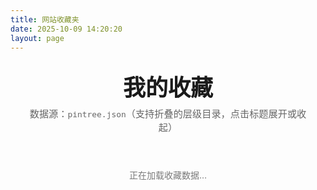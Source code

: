 ```yaml
---
title: 网站收藏夹
date: 2025-10-09 14:20:20
layout: page
---
```


<section class="bookmark-page">
	<div class="bookmark-page__inner">
		<header class="bookmark-page__header">
			<h1 class="bookmark-page__title">我的收藏</h1>
			<p class="bookmark-page__tip">数据源：<code>pintree.json</code>（支持折叠的层级目录，点击标题展开或收起）</p>
		</header>
		<div id="bookmark-root" class="bookmark-tree">
			<p class="bookmark-tree__status">正在加载收藏数据…</p>
		</div>
	</div>
</section>

<style>
	.bookmark-page {
		margin: 0;
		padding: 0;
	}

	.bookmark-page__inner {
		max-width: 960px;
		margin: 0 auto;
		padding: 1.5rem 1.25rem 3rem;
	}

	.bookmark-page__title {
		margin: 0 0 0.5rem;
		font-size: 2.25rem;
		line-height: 1.1;
		font-weight: 700;
	}

	.bookmark-page__tip {
		margin: 0;
		color: var(--text-color, #666);
		font-size: 0.95rem;
	}

	.bookmark-tree details {
		border-left: 3px solid rgba(120, 120, 150, 0.2);
		margin: 1rem 0 0;
		padding-left: 0.75rem;
	}

	.bookmark-tree details[open] {
		border-color: rgba(120, 120, 150, 0.35);
	}

	.bookmark-tree summary {
		list-style: none;
		cursor: pointer;
		position: relative;
		display: flex;
		align-items: center;
		padding: 0.35rem 0.25rem 0.35rem 1.4rem;
		font-weight: 600;
		color: var(--text-color, #333);
		border-radius: 10px;
		transition: color 0.2s ease, background 0.2s ease, box-shadow 0.2s ease;
	}

	.bookmark-tree summary:hover {
		background: rgba(91, 127, 255, 0.08);
		box-shadow: inset 0 0 0 1px rgba(91, 127, 255, 0.15);
		color: var(--primary-color, #5b7fff);
	}

	.bookmark-tree summary::marker {
		content: "";
	}

	.bookmark-tree summary::before {
		content: "";
		position: absolute;
		left: 0;
		top: 50%;
		width: 0.55rem;
		height: 0.55rem;
		border-radius: 2px;
		border: 2px solid currentColor;
		transform: translateY(-50%) rotate(45deg);
		transition: transform 0.2s ease;
	}

	.bookmark-tree details[open] > summary::before {
		transform: translateY(-50%) rotate(225deg);
	}

	.bookmark-folder__heading {
		margin: 0;
		line-height: 1.25;
		font-weight: 600;
	}

	.bookmark-folder.level-1 > summary .bookmark-folder__heading {
		font-size: 1.45rem;
	}

	.bookmark-folder.level-2 > summary .bookmark-folder__heading {
		font-size: 1.25rem;
	}

	.bookmark-folder.level-3 > summary .bookmark-folder__heading {
		font-size: 1.1rem;
	}

	.bookmark-folder.level-4 > summary .bookmark-folder__heading,
	.bookmark-folder.level-5 > summary .bookmark-folder__heading,
	.bookmark-folder.level-6 > summary .bookmark-folder__heading {
		font-size: 1rem;
	}

	.bookmark-folder__meta {
		margin-left: 1.4rem;
		color: var(--text-color-secondary, #888);
		font-size: 0.85rem;
	}

	.bookmark-children {
		margin: 0.75rem 0 0.5rem 0;
		display: flex;
		flex-direction: column;
		gap: 0.85rem;
	}

	.bookmark-link-grid {
		display: grid;
		gap: 0.85rem;
		grid-template-columns: repeat(3, minmax(0, 1fr));
	}

	@media (max-width: 1024px) {
		.bookmark-link-grid {
			grid-template-columns: repeat(2, minmax(0, 1fr));
		}
	}

	@media (max-width: 720px) {
		.bookmark-link-grid {
			grid-template-columns: 1fr;
		}
	}

	.bookmark-card {
		display: grid;
		grid-template-columns: 52px 1fr;
		align-items: center;
		gap: 0.75rem;
		padding: 0.85rem 1rem;
		border-radius: 14px;
		background: rgba(255, 255, 255, 0.75);
		border: 1px solid rgba(120, 120, 150, 0.16);
		box-shadow: 0 6px 18px rgba(15, 20, 30, 0.04);
		transition: transform 0.2s ease, box-shadow 0.2s ease;
		text-decoration: none;
	}

	.bookmark-card:link,
	.bookmark-card:visited,
	.bookmark-card:hover,
	.bookmark-card:focus,
	.bookmark-card:active {
		text-decoration: none !important;
	}

	.bookmark-card:hover {
		transform: translateY(-4px);
		box-shadow: 0 12px 28px rgba(15, 20, 30, 0.12);
	}

	.bookmark-card__icon {
		width: 52px;
		height: 52px;
		border-radius: 12px;
		background: rgba(120, 120, 150, 0.12);
		display: grid;
		place-items: center;
		overflow: hidden;
		font-size: 1.25rem;
		font-weight: 600;
		color: rgba(60, 60, 90, 0.85);
	}

	.bookmark-card__icon img {
		width: 100%;
		height: 100%;
		object-fit: cover;
	}

	.bookmark-card__body {
		display: flex;
		flex-direction: column;
		gap: 0.35rem;
		min-width: 0;
	}

	.bookmark-card__title {
		margin: 0;
		font-size: 1rem;
		font-weight: 600;
		color: var(--text-color, #222);
		white-space: nowrap;
		overflow: hidden;
		text-overflow: ellipsis;
	}

	.bookmark-card:hover .bookmark-card__title {
		color: var(--primary-color, #3a63f3);
	}

	.bookmark-card__link {
		display: block;
		font-size: 0.85rem;
		color: #a0a5af;
		text-decoration: none;
		white-space: nowrap;
		overflow: hidden;
		text-overflow: ellipsis;
		overflow-wrap: anywhere;
	}

	.bookmark-card:hover .bookmark-card__link {
		color: #a0a5af;
	}

	.bookmark-tree__status,
	.bookmark-tree__error {
		margin: 2rem 0;
		text-align: center;
		color: var(--text-color-secondary, #7a7a7a);
	}

	.bookmark-tree__error strong {
		display: block;
		margin-bottom: 0.5rem;
		color: #d9534f;
	}

	@media (max-width: 600px) {
		.bookmark-card {
			grid-template-columns: 44px 1fr;
			gap: 0.6rem;
			padding: 0.8rem;
		}

		.bookmark-card__icon {
			width: 44px;
			height: 44px;
			border-radius: 10px;
		}

		.bookmark-page__inner {
			padding: 1.2rem 1rem 2.5rem;
		}

		.bookmark-page__title {
			font-size: 1.8rem;
		}
	}
</style>

<script>
	window.addEventListener('DOMContentLoaded', function () {
		const container = document.getElementById('bookmark-root');
		const JSON_PATH = './pintree.json?v=' + Date.now();

		fetch(JSON_PATH)
			.then(function (response) {
				if (!response.ok) {
					throw new Error('网络请求失败：' + response.status);
				}
				return response.json();
			})
			.then(function (data) {
				container.innerHTML = '';
				if (!Array.isArray(data) || data.length === 0) {
					container.innerHTML = '<p class="bookmark-tree__error"><strong>暂无数据</strong>请检查 pintree.json 文件。</p>';
					return;
				}
				data.forEach(function (node, index) {
					const rendered = renderNode(node, 1, index === 0);
					if (rendered) {
						container.appendChild(rendered);
					}
				});
			})
			.catch(function (err) {
				console.error(err);
				container.innerHTML = '<p class="bookmark-tree__error"><strong>加载失败</strong>' + err.message + '</p>';
			});

		function renderNode(node, level, expanded) {
			if (!node) return null;
			if (node.type === 'folder') {
				return renderFolder(node, level, expanded);
			}
			if (node.type === 'link') {
				return renderLink(node);
			}
			return null;
		}

		function renderFolder(folder, level, expanded) {
			const details = document.createElement('details');
			details.className = 'bookmark-folder level-' + level;
			if (expanded) {
				details.setAttribute('open', 'open');
			}

			const summary = document.createElement('summary');
			const headingLevel = Math.min(level, 6);
			const heading = document.createElement('h' + headingLevel);
			heading.className = 'bookmark-folder__heading';
			heading.textContent = folder.title || '未命名分组';
			summary.appendChild(heading);
			details.appendChild(summary);

			if (Array.isArray(folder.children) && folder.children.length > 0) {
				const meta = document.createElement('div');
				meta.className = 'bookmark-folder__meta';
				meta.textContent = '共 ' + folder.children.length + ' 项';
				details.appendChild(meta);

				const childrenWrap = document.createElement('div');
				childrenWrap.className = 'bookmark-children';
				let currentLinkGrid = null;
				folder.children.forEach(function (child) {
					const childEl = renderNode(child, level + 1, false);
					if (!childEl) return;
					if (childEl.tagName === 'A') {
						if (!currentLinkGrid) {
							currentLinkGrid = document.createElement('div');
							currentLinkGrid.className = 'bookmark-link-grid';
							childrenWrap.appendChild(currentLinkGrid);
						}
						currentLinkGrid.appendChild(childEl);
					} else {
						currentLinkGrid = null;
						childrenWrap.appendChild(childEl);
					}
				});
				details.appendChild(childrenWrap);
			} else {
				const emptyMeta = document.createElement('div');
				emptyMeta.className = 'bookmark-folder__meta';
				emptyMeta.textContent = '该分组暂无子项';
				details.appendChild(emptyMeta);
			}

			return details;
		}

		function renderLink(link) {
			const card = document.createElement('a');
			card.className = 'bookmark-card';
			card.href = link.url || '#';
			card.target = '_blank';
			card.rel = 'noopener noreferrer';

			const iconWrap = document.createElement('div');
			iconWrap.className = 'bookmark-card__icon';

			const titleText = link.title || (link.url || '未命名链接');
			if (link.icon) {
				const img = document.createElement('img');
				img.src = link.icon;
				img.alt = titleText;
				img.addEventListener('error', function () {
					iconWrap.innerHTML = '';
					iconWrap.textContent = getFallbackText(titleText);
				});
				iconWrap.appendChild(img);
			} else {
				iconWrap.textContent = getFallbackText(titleText);
			}

			const body = document.createElement('div');
			body.className = 'bookmark-card__body';

			const title = document.createElement('h3');
			title.className = 'bookmark-card__title';
			title.textContent = titleText;

			const linkEl = document.createElement('div');
			const anchor = document.createElement('span');
			anchor.className = 'bookmark-card__link';
			anchor.textContent = link.url || '';
			linkEl.appendChild(anchor);

			body.appendChild(title);
			body.appendChild(linkEl);

			card.appendChild(iconWrap);
			card.appendChild(body);

			return card;
		}

		function getFallbackText(text) {
			if (!text) return '∞';
			const matches = text.match(/\p{L}|\p{N}/u);
			return matches ? matches[0].toUpperCase() : '∞';
		}
	});
</script>
